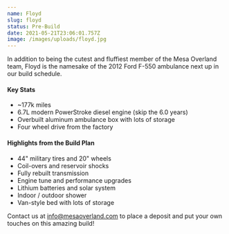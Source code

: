 ```yaml
---
name: Floyd
slug: floyd
status: Pre-Build
date: 2021-05-21T23:06:01.757Z
image: /images/uploads/floyd.jpg
---
```

In addition to being the cutest and fluffiest member of the Mesa Overland team, Floyd is the namesake of the 2012 Ford F-550 ambulance next up in our build schedule.

#### Key Stats

* ~177k miles
* 6.7L modern PowerStroke diesel engine (skip the 6.0 years)
* Overbuilt aluminum ambulance box with lots of storage
* Four wheel drive from the factory

#### Highlights from the Build Plan

* 44" military tires and 20" wheels
* Coil-overs and reservoir shocks
* Fully rebuilt transmission
* Engine tune and performance upgrades
* Lithium batteries and solar system
* Indoor / outdoor shower
* Van-style bed with lots of storage

Contact us at info@mesaoverland.com to place a deposit and put your own touches on this amazing build!